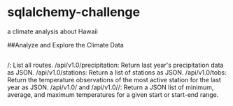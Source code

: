 # sqlalchemy-challenge
a climate analysis about Hawaii

##Analyze and Explore the Climate Data
##
/: List all routes.
/api/v1.0/precipitation: Return last year's precipitation data as JSON.
/api/v1.0/stations: Return a list of stations as JSON.
/api/v1.0/tobs: Return the temperature observations of the most active station for the last year as JSON.
/api/v1.0/<start> and /api/v1.0/<start>/<end>: Return a JSON list of minimum, average, and maximum temperatures for a given start or start-end range.
